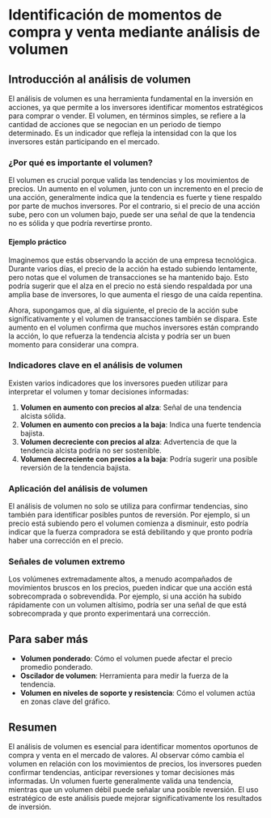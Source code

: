 # Identificación de momentos de compra y venta mediante análisis de volumen


## Introducción al análisis de volumen

El análisis de volumen es una herramienta fundamental en la inversión en acciones, ya que permite a los inversores identificar momentos estratégicos para comprar o vender. El volumen, en términos simples, se refiere a la cantidad de acciones que se negocian en un periodo de tiempo determinado. Es un indicador que refleja la intensidad con la que los inversores están participando en el mercado. 

### ¿Por qué es importante el volumen?

El volumen es crucial porque valida las tendencias y los movimientos de precios. Un aumento en el volumen, junto con un incremento en el precio de una acción, generalmente indica que la tendencia es fuerte y tiene respaldo por parte de muchos inversores. Por el contrario, si el precio de una acción sube, pero con un volumen bajo, puede ser una señal de que la tendencia no es sólida y que podría revertirse pronto. 

#### Ejemplo práctico

Imaginemos que estás observando la acción de una empresa tecnológica. Durante varios días, el precio de la acción ha estado subiendo lentamente, pero notas que el volumen de transacciones se ha mantenido bajo. Esto podría sugerir que el alza en el precio no está siendo respaldada por una amplia base de inversores, lo que aumenta el riesgo de una caída repentina.

Ahora, supongamos que, al día siguiente, el precio de la acción sube significativamente y el volumen de transacciones también se dispara. Este aumento en el volumen confirma que muchos inversores están comprando la acción, lo que refuerza la tendencia alcista y podría ser un buen momento para considerar una compra.

### Indicadores clave en el análisis de volumen

Existen varios indicadores que los inversores pueden utilizar para interpretar el volumen y tomar decisiones informadas:

1. **Volumen en aumento con precios al alza**: Señal de una tendencia alcista sólida.
2. **Volumen en aumento con precios a la baja**: Indica una fuerte tendencia bajista.
3. **Volumen decreciente con precios al alza**: Advertencia de que la tendencia alcista podría no ser sostenible.
4. **Volumen decreciente con precios a la baja**: Podría sugerir una posible reversión de la tendencia bajista.

### Aplicación del análisis de volumen

El análisis de volumen no solo se utiliza para confirmar tendencias, sino también para identificar posibles puntos de reversión. Por ejemplo, si un precio está subiendo pero el volumen comienza a disminuir, esto podría indicar que la fuerza compradora se está debilitando y que pronto podría haber una corrección en el precio.

### Señales de volumen extremo

Los volúmenes extremadamente altos, a menudo acompañados de movimientos bruscos en los precios, pueden indicar que una acción está sobrecomprada o sobrevendida. Por ejemplo, si una acción ha subido rápidamente con un volumen altísimo, podría ser una señal de que está sobrecomprada y que pronto experimentará una corrección.

## Para saber más

- **Volumen ponderado**: Cómo el volumen puede afectar el precio promedio ponderado.
- **Oscilador de volumen**: Herramienta para medir la fuerza de la tendencia.
- **Volumen en niveles de soporte y resistencia**: Cómo el volumen actúa en zonas clave del gráfico.

## Resumen

El análisis de volumen es esencial para identificar momentos oportunos de compra y venta en el mercado de valores. Al observar cómo cambia el volumen en relación con los movimientos de precios, los inversores pueden confirmar tendencias, anticipar reversiones y tomar decisiones más informadas. Un volumen fuerte generalmente valida una tendencia, mientras que un volumen débil puede señalar una posible reversión. El uso estratégico de este análisis puede mejorar significativamente los resultados de inversión.